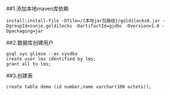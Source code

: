 ##1.添加本地maven库依赖
```
install:install-file -Dfile=/{本地jar包路径}/goldilocks8.jar -DgroupId=sunje.goldilocks -DartifactId=gjdbc -Dversion=1.0 -Dpackaging=jar
```
##2.数据库创建用户
```oracle
gsql sys gliese --as sysdba
create user lms identified by lms;
grant all to lms;
```
##3.创建表
```oracle
create table demo (id number,name varchar(100 octets));
```
